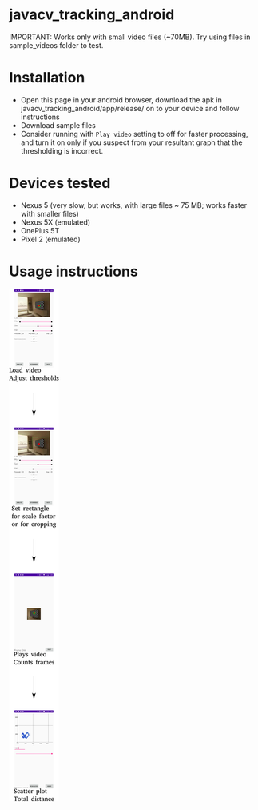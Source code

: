 # javacv_tracking_android

IMPORTANT: Works only with small video files (~70MB). Try using files in sample_videos folder to test.
# Installation

* Open this page in your android browser, download the apk in javacv_tracking_android/app/release/ on to your device and follow instructions
* Download sample files
* Consider running with `Play video` setting to off for faster processing, and turn it on only if you suspect from your resultant graph that the thresholding is incorrect.

# Devices tested

* Nexus 5 (very slow, but works, with large files ~ 75 MB; works faster with smaller files)
* Nexus 5X (emulated)
* OnePlus 5T
* Pixel 2 (emulated)

# Usage instructions

![Instructions](instructions.png "Instructions")
